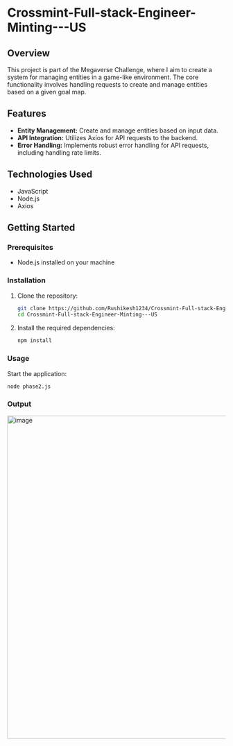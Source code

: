# Crossmint-Full-stack-Engineer-Minting---US

## Overview

This project is part of the Megaverse Challenge, where I aim to create a system for managing entities in a game-like environment. The core functionality involves handling requests to create and manage entities based on a given goal map.

## Features

- **Entity Management:** Create and manage entities based on input data.
- **API Integration:** Utilizes Axios for API requests to the backend.
- **Error Handling:** Implements robust error handling for API requests, including handling rate limits.

## Technologies Used

- JavaScript
- Node.js
- Axios

## Getting Started

### Prerequisites

- Node.js installed on your machine

### Installation

1. Clone the repository:

   ```bash
   git clone https://github.com/Rushikesh1234/Crossmint-Full-stack-Engineer-Minting---US.git
   cd Crossmint-Full-stack-Engineer-Minting---US

2. Install the required dependencies:

   ```bash
   npm install

### Usage
Start the application:

  ```bash
  node phase2.js
  ```

### Output

<img width="745" alt="image" src="https://github.com/user-attachments/assets/6950d24e-6296-42dd-baa0-1ef0edd340c3">

